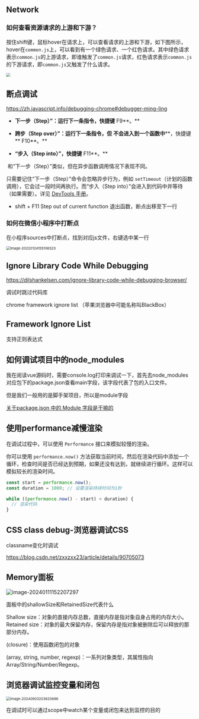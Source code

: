## Network

### 如何查看资源请求的上游和下游？

按住shift键，鼠标hover在请求上，可以查看请求的上游和下游，如下图所示，hover在`common.js`上，可以看到有一个绿色请求、一个红色请求。其中绿色请求表示`common.js`的上游请求，即谁触发了`common.js`请求，红色请求表示`common.js`的下游请求，即`common.js`又触发了什么请求。

<img src="https://upload-images.jianshu.io/upload_images/1158202-038dbaa07c55b3d8.png?imageMogr2/auto-orient/strip|imageView2/2/w/1200/format/webp.png" style="zoom:67%;" />





## 断点调试

https://zh.javascript.info/debugging-chrome#debugger-ming-ling

- **下一步（Step）”：运行下一条指令，快捷键** F9**。**

- **跨步（Step over）”：运行下一条指令，但** **不会进入到一个函数中****，快捷键** F10**。**

- **“步入（Step into）”，快捷键** F11**。**

​	和“下一步（Step）”类似，但在异步函数调用情况下表现不同。

只需要记住“下一步（Step）”命令会忽略异步行为，例如 `setTimeout`（计划的函数调用），它会过一段时间再执行。而“步入（Step into）”会进入到代码中并等待（如果需要）。详见 [DevTools 手册](https://developers.google.com/web/updates/2018/01/devtools#async)。

- shift + F11 Step out of current function 退出函数，断点出移至下一行



### 如何在微信小程序中打断点

在小程序sources中打断点，找到对应js文件，右键选中某一行

<img src="/Users/cheng/Library/Application Support/typora-user-images/image-20220124155106523.png" alt="image-20220124155106523" style="zoom:67%;" />







## Ignore Library Code While Debugging

https://dilshankelsen.com/ignore-library-code-while-debugging-browser/

调试时跳过代码库

chrome framework ignore list （苹果浏览器中可能名称叫BlackBox）



## Framework Ignore List

支持正则表达式



## 如何调试项目中的node_modules

我在阅读vue源码时，需要console.log打印来调试一下，首先去node_modules对应包下的package.json查看main字段，该字段代表了包的入口文件。

但是我们一般用的是脚手架项目，所以是module字段

[关于package.json 中的 Module 字段是干嘛的](https://github.com/sunyongjian/blog/issues/37)



## 使用performance减慢渲染

在调试过程中，可以使用 `Performance` 接口来模拟较慢的渲染。

你可以使用 `performance.now()` 方法获取当前时间，然后在渲染代码中添加一个循环，检查时间是否已经达到预期，如果还没有达到，就继续进行循环。这样可以模拟较长的渲染时间。

```js
const start = performance.now();
const duration = 1000; // 设置渲染持续时间为1秒

while ((performance.now() - start) < duration) {
  // 渲染代码
}
```



## CSS class debug-浏览器调试CSS

classname变化时调试

https://blog.csdn.net/zxxzxx23/article/details/90705073



## Memory面板

![image-20240111152207297](https://minimax-1256590847.cos.ap-shanghai.myqcloud.com/img/image-20240111152207297.png)

面板中的shallowSize和RetainedSize代表什么

Shallow size：对象的直接内存总数，直接内存是指对象自身占用的内存大小。
Retained size：对象的最大保留内存，保留内存是指对象被删除后可以释放的那部分内存。

 (closure)：使用函数闭包的对象

(array, string, number, regexp)：一系列对象类型，其属性指向Array/String/Number/Regexp。



## 浏览器调试监控变量和闭包

<img src="https://minimax-1256590847.cos.ap-shanghai.myqcloud.com/img/image-20240903203620696.png" alt="image-20240903203620696" style="zoom:67%;" />

在调试时可以通过scope中watch某个变量或闭包来达到监控的目的
